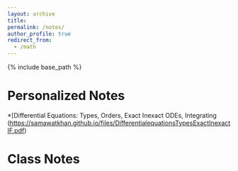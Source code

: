 ```yaml
---
layout: archive
title:
permalink: /notes/
author_profile: true
redirect_from:
  - /math
---
```

{% include base_path %}

Personalized Notes
======
  *[Differential Equations: Types, Orders, Exact Inexact ODEs, Integrating  (https://samawatkhan.github.io/files/DifferentialequationsTypesExactInexactIF.pdf)


Class Notes
======
